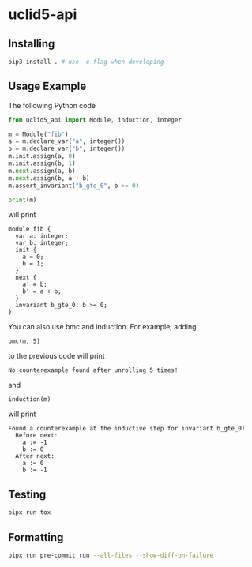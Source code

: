 # uclid5-api

## Installing
```sh
pip3 install . # use -e flag when developing
```

## Usage Example
The following Python code
```python
from uclid5_api import Module, induction, integer

m = Module("fib")
a = m.declare_var("a", integer())
b = m.declare_var("b", integer())
m.init.assign(a, 0)
m.init.assign(b, 1)
m.next.assign(a, b)
m.next.assign(b, a + b)
m.assert_invariant("b_gte_0", b >= 0)

print(m)
```

will print
```
module fib {
  var a: integer;
  var b: integer;
  init {
    a = 0;
    b = 1;
  }
  next {
    a' = b;
    b' = a + b;
  }
  invariant b_gte_0: b >= 0;
}
```

You can also use bmc and induction. For example, adding
```
bmc(m, 5)
```
to the previous code will print
```
No counterexample found after unrolling 5 times!
```
and
```
induction(m)
```
will print
```
Found a counterexample at the inductive step for invariant b_gte_0!
  Before next:
    a := -1
    b := 0
  After next:
    a := 0
    b := -1
```

## Testing
```sh
pipx run tox
```

## Formatting
```sh
pipx run pre-commit run --all-files --show-diff-on-failure
```
